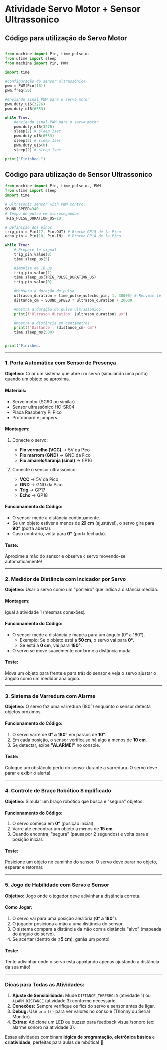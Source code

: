 # Atividade Servo Motor + Sensor Ultrassonico

## Código para utilização do Servo Motor

```python

from machine import Pin, time_pulse_us
from utime import sleep
from machine import Pin, PWM

import time

#configuração do sensor ultrassônico
pwm = PWM(Pin(16))
pwm.freq(50)

#enviando sinal PWM para o servo motor
pwm.duty_u16(3276)
pwm.duty_u16(6553)

while True:
    #enviando sinal PWM para o servo motor
    pwm.duty_u16(3276)
    sleep(2) # sleep 1sec
    pwm.duty_u16(6553)
    sleep(2) # sleep 1sec
    pwm.duty_u16(0)
    sleep(2) # sleep 1sec

print("Finished.")

```


## Código para utilização do Sensor Ultrassonico

```python
from machine import Pin, time_pulse_us, PWM
from utime import sleep
import time

# Ultrasonic sensor with PWM control
SOUND_SPEED=340 
# Tempo de pulso em microsegundos
TRIG_PULSE_DURATION_US=10

# Definição dos pinos
trig_pin = Pin(17, Pin.OUT) # Broche GP15 de la Pico
echo_pin = Pin(18, Pin.IN)  # Broche GP14 de la Pico

while True:
    # Prepare le signal
    trig_pin.value(0)
    time.sleep_us(5)

    #Impulse de 10 µs
    trig_pin.value(1)
    time.sleep_us(TRIG_PULSE_DURATION_US)
    trig_pin.value(0)

    #Mensura a duração de pulso
    ultrason_duration = time_pulse_us(echo_pin, 1, 30000) # Renvoie le temps de propagation de l'onde (en µs)
    distance_cm = SOUND_SPEED * ultrason_duration / 20000

    #mostra a duração do pulso ultrassônico
    print(f"Ultrason duration: {ultrason_duration} µs")

    #mostra a distância em centímetros
    print(f"Distance : {distance_cm} cm")
    time.sleep_ms(500)


print("Finished.
```


---

### **1. Porta Automática com Sensor de Presença**  
**Objetivo:** Criar um sistema que abre um servo (simulando uma porta) quando um objeto se aproxima.  

#### **Materiais:**  
- Servo motor (SG90 ou similar)  
- Sensor ultrassônico HC-SR04  
- Placa Raspberry Pi Pico  
- Protoboard e jumpers  

#### **Montagem:**  
1. Conecte o servo:  
   - **Fio vermelho (VCC)** → 5V da Pico  
   - **Fio marrom (GND)** → GND da Pico  
   - **Fio amarelo/laranja (sinal)** → GP16  

2. Conecte o sensor ultrassônico:  
   - **VCC** → 5V da Pico  
   - **GND** → GND da Pico  
   - **Trig** → GP17  
   - **Echo** → GP18  

#### **Funcionamento do Código:**  
- O sensor mede a distância continuamente.  
- Se um objeto estiver a menos de **20 cm** (ajustável), o servo gira para **90°** (porta aberta).  
- Caso contrário, volta para **0°** (porta fechada).  

#### **Teste:**  
Aproxime a mão do sensor e observe o servo movendo-se automaticamente!  

---

### **2. Medidor de Distância com Indicador por Servo**  
**Objetivo:** Usar o servo como um "ponteiro" que indica a distância medida.  

#### **Montagem:**  
Igual à atividade 1 (mesmas conexões).  

#### **Funcionamento do Código:**  
- O sensor mede a distância e mapeia para um ângulo (0° a 180°).  
  - Exemplo: Se o objeto está a **50 cm**, o servo vai para **0°**.  
  - Se está a **0 cm**, vai para **180°**.  
- O servo se move suavemente conforme a distância muda.  

#### **Teste:**  
Mova um objeto para frente e para trás do sensor e veja o servo ajustar o ângulo como um medidor analógico.  

---

### **3. Sistema de Varredura com Alarme**  
**Objetivo:** O servo faz uma varredura (180°) enquanto o sensor detecta objetos próximos.  

#### **Funcionamento do Código:**  
1. O servo varre de **0° a 180°** em passos de **10°**.  
2. Em cada posição, o sensor verifica se há algo a menos de **10 cm**.  
3. Se detectar, exibe **"ALARME!"** no console.  

#### **Teste:**  
Coloque um obstáculo perto do sensor durante a varredura. O servo deve parar e exibir o alerta!  

---

### **4. Controle de Braço Robótico Simplificado**  
**Objetivo:** Simular um braço robótico que busca e "segura" objetos.  

#### **Funcionamento do Código:**  
1. O servo começa em **0°** (posição inicial).  
2. Varre até encontrar um objeto a menos de **15 cm**.  
3. Quando encontra, "segura" (pausa por 2 segundos) e volta para a posição inicial.  

#### **Teste:**  
Posicione um objeto no caminho do sensor. O servo deve parar no objeto, esperar e retornar.  

---

### **5. Jogo de Habilidade com Servo e Sensor**  
**Objetivo:** Jogo onde o jogador deve adivinhar a distância correta.  

#### **Como Jogar:**  
1. O servo vai para uma posição aleatória (**0° a 180°**).  
2. O jogador posiciona a mão a uma distância do sensor.  
3. O sistema compara a distância da mão com a distância "alvo" (mapeada do ângulo do servo).  
4. Se acertar (dentro de **±5 cm**), ganha um ponto!  

#### **Teste:**  
Tente adivinhar onde o servo está apontando apenas ajustando a distância da sua mão!  

---

### **Dicas para Todas as Atividades:**  
1. **Ajuste de Sensibilidade:** Mude `DISTANCE_THRESHOLD` (atividade 1) ou `ALARM_DISTANCE` (atividade 3) conforme necessário.  
2. **Conexões:** Sempre verifique os fios do servo e sensor antes de ligar.  
3. **Debug:** Use `print()` para ver valores no console (Thonny ou Serial Monitor).  
4. **Extras:** Adicione um LED ou buzzer para feedback visual/sonoro (ex: alarme sonoro na atividade 3).  

Essas atividades combinam **lógica de programação**, **eletrônica básica** e **criatividade**, perfeitas para aulas de robótica! 🚀

```

